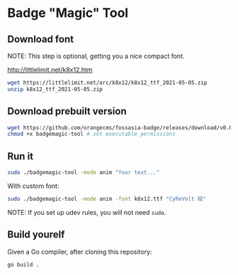 # Badge "Magic" Tool

## Download font

NOTE: This step is optional, getting you a nice compact font.

http://littlelimit.net/k8x12.htm

```sh
wget https://littlelimit.net/arc/k8x12/k8x12_ttf_2021-05-05.zip
unzip k8x12_ttf_2021-05-05.zip
```

## Download prebuilt version

```sh
wget https://github.com/orangecms/fossasia-badge/releases/download/v0.0.10/badgemagic-tool
chmod +x badgemagic-tool # set executable permissions
```

## Run it

```sh
sudo ./badgemagic-tool -mode anim "Your text..."
```

With custom font:

```sh
sudo ./badgemagic-tool -mode anim -font k8x12.ttf "CyReVolt 段"
```

NOTE: If you set up udev rules, you will not need `sudo`.

## Build yourelf

Given a Go compiler, after cloning this repository:

```sh
go build .
```

